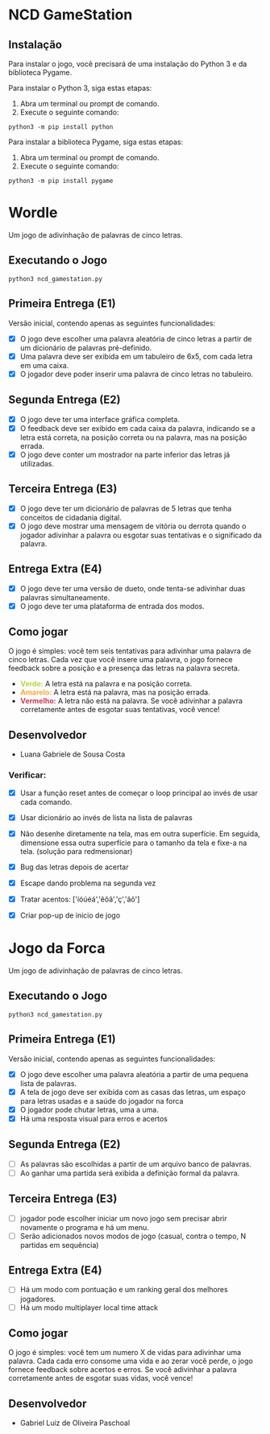 # NCD GameStation

## Instalação

Para instalar o jogo, você precisará de uma instalação do Python 3 e da biblioteca Pygame.

Para instalar o Python 3, siga estas etapas:

1. Abra um terminal ou prompt de comando.
2. Execute o seguinte comando:

```python3 -m pip install python```


Para instalar a biblioteca Pygame, siga estas etapas:

1. Abra um terminal ou prompt de comando.
2. Execute o seguinte comando:

```python3 -m pip install pygame```

# Wordle
Um jogo de adivinhação de palavras de cinco letras.

## Executando o Jogo
```python3 ncd_gamestation.py```

## Primeira Entrega (E1)
Versão inicial, contendo apenas as seguintes funcionalidades:
- [x] O jogo deve escolher uma palavra aleatória de cinco letras a partir de um dicionário de palavras pré-definido.
- [x] Uma palavra deve ser exibida em um tabuleiro de 6x5, com cada letra em uma caixa.
- [x] O jogador deve poder inserir uma palavra de cinco letras no tabuleiro.

## Segunda Entrega (E2)
- [x] O jogo deve ter uma interface gráfica completa.
- [x] O feedback deve ser exibido em cada caixa da palavra, indicando se a letra está correta, na posição correta ou na palavra, mas na posição errada.
- [x] O jogo deve conter um mostrador na parte inferior das letras já utilizadas.

## Terceira Entrega (E3)
- [x] O jogo deve ter um dicionário de palavras de 5 letras que tenha conceitos de cidadania digital.
- [x] O jogo deve mostrar uma mensagem de vitória ou derrota quando o jogador adivinhar a palavra ou esgotar suas tentativas e o significado da palavra.

## Entrega Extra (E4)
- [x] O jogo deve ter uma versão de dueto, onde tenta-se adivinhar duas palavras simultaneamente.
- [x] O jogo deve ter uma plataforma de entrada dos modos.

## Como jogar
O jogo é simples: você tem seis tentativas para adivinhar uma palavra de cinco letras. Cada vez que você insere uma palavra, o jogo fornece feedback sobre a posição e a presença das letras na palavra secreta.

- <b style="color: #bcd246">Verde:</b> A letra está na palavra e na posição correta.
- <b style="color: #f4ad42">Amarelo:</b> A letra está na palavra, mas na posição errada.
- <b style="color: #c73d52">Vermelho:</b> A letra não está na palavra.
Se você adivinhar a palavra corretamente antes de esgotar suas tentativas, você vence!

## Desenvolvedor
- Luana Gabriele de Sousa Costa

### Verificar:
- [x] Usar a função reset antes de começar o loop principal ao invés de usar cada comando.
- [x] Usar dicionário ao invés de lista na lista de palavras
- [x] Não desenhe diretamente na tela, mas em outra superfície. Em seguida, dimensione essa outra superfície para o tamanho da tela e fixe-a na tela. (solução para redmensionar)
- [x] Bug das letras depois de acertar
- [x] Escape dando problema na segunda vez
- [x] Tratar acentos: ['íóúéá','êôâ','ç','ãõ']
- [x] Criar pop-up de inicio de jogo


# Jogo da Forca
Um jogo de adivinhação de palavras de cinco letras.

## Executando o Jogo
```python3 ncd_gamestation.py```

## Primeira Entrega (E1)
Versão inicial, contendo apenas as seguintes funcionalidades:
- [x] O jogo deve escolher uma palavra aleatória a partir de uma pequena lista de palavras.
- [x] A tela de jogo deve ser exibida com as casas das letras, um espaço para letras usadas e a saúde do jogador na forca
- [x] O jogador pode chutar letras, uma a uma.
- [x] Há uma resposta visual para erros e acertos

## Segunda Entrega (E2)
- [ ] As palavras são escolhidas a partir de um arquivo banco de palavras.
- [ ] Ao ganhar uma partida será exibida a definição formal da palavra.

## Terceira Entrega (E3)
- [ ] jogador pode escolher iniciar um novo jogo sem precisar abrir novamente o programa e há um menu.
- [ ] Serão adicionados novos modos de jogo (casual, contra o tempo, N partidas em sequência)

## Entrega Extra (E4)
- [ ] Há um modo com pontuação e um ranking geral dos melhores jogadores.
- [ ] Há um modo multiplayer local time attack

## Como jogar
O jogo é simples: você tem um numero X de vidas para adivinhar uma palavra. Cada cada erro consome uma vida e ao zerar você perde, o jogo fornece feedback sobre acertos e erros.
Se você adivinhar a palavra corretamente antes de esgotar suas vidas, você vence!

## Desenvolvedor
- Gabriel Luiz de Oliveira Paschoal

